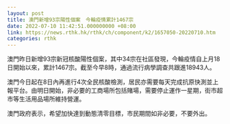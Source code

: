 ```yaml
---
layout: post
title: 澳門新增93宗陽性個案　今輪疫情累計1467宗
date: 2022-07-10 11:42:51.000000000 +08:00
link: https://news.rthk.hk/rthk/ch/component/k2/1657050-20220710.htm
categories: rthk
---
```


澳門昨日新增93宗新冠核酸陽性個案，其中34宗在社區發現，今輪疫情自上月18日開始以來，累計1467宗。截至今早8時，通過流行病學調查共跟進18943人。
 
澳門今日起在8日內再進行4次全民核酸檢測，居民亦需要每天完成抗原快測並上報平台。由明日開始，非必要的工商場所包括賭場，需要停止運作一星期，街市超市等生活用品場所維持營運。

澳門政府表示，希望加快達到動態清零目標，市民期間如非必要，不要外出。
